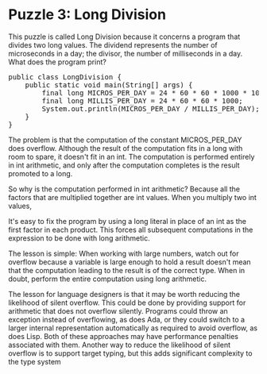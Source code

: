 # Puzzle 3: Long Division

This puzzle is called Long Division because it concerns a program that divides two long values. 
The dividend represents the number of microseconds in a day; the divisor, the number of milliseconds in a day. 
What does the program print?

<pre>
public class LongDivision {
    public static void main(String[] args) {
        final long MICROS_PER_DAY = 24 * 60 * 60 * 1000 * 1000;
        final long MILLIS_PER_DAY = 24 * 60 * 60 * 1000;
        System.out.println(MICROS_PER_DAY / MILLIS_PER_DAY);
    } 
}
</pre>

The problem is that the computation of the constant MICROS_PER_DAY does overflow.
Although the result of the computation fits in a long with room to spare, it doesn't fit in an int.
The computation is performed entirely in int arithmetic, 
and only after the computation completes is the result promoted to a long. 


So why is the computation performed in int arithmetic? 
Because all the factors that are multiplied together are int values. When you multiply two int values, 

It's easy to fix the program by using a long literal in place of an int as the first factor in each product. 
This forces all subsequent computations in the expression to be done with long arithmetic.

The lesson is simple: When working with large numbers, watch out for overflow
because a variable is large enough to hold a result doesn't mean that the computation leading to 
the result is of the correct type. When in doubt, perform the entire computation using long arithmetic.

The lesson for language designers is that it may be worth reducing the likelihood of silent overflow. 
This could be done by providing support for arithmetic that does not overflow silently. 
Programs could throw an exception instead of overflowing, as does Ada, or they could switch to 
a larger internal representation automatically as required to avoid overflow, as does Lisp. 
Both of these approaches may have performance penalties associated with them. 
Another way to reduce the likelihood of silent overflow is to support target typing, 
but this adds significant complexity to the type system

